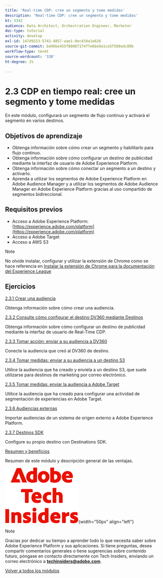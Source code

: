```yaml
---
title: 'Real-time CDP: cree un segmento y tome medidas'
description: 'Real-time CDP: cree un segmento y tome medidas'
kt: 5342
audience: Data Architect, Orchestration Engineer, Marketer
doc-type: tutorial
activity: develop
exl-id: 147d9153-5742-4857-aae1-0ec434a1e626
source-git-commit: bd46be455f88007174f7e6be9a1ce5f508edc09b
workflow-type: tm+mt
source-wordcount: '338'
ht-degree: 1%

---
```


# 2.3 CDP en tiempo real: cree un segmento y tome medidas

En este módulo, configurará un segmento de flujo continuo y activará el segmento en varios destinos.

## Objetivos de aprendizaje

- Obtenga información sobre cómo crear un segmento y habilitarlo para flujo continuo.
- Obtenga información sobre cómo configurar un destino de publicidad mediante la interfaz de usuario de Adobe Experience Platform.
- Obtenga información sobre cómo conectar un segmento a un destino y activarlo.
- Aprenda a utilizar los segmentos de Adobe Experience Platform en Adobe Audience Manager y a utilizar los segmentos de Adobe Audience Manager en Adobe Experience Platform gracias al uso compartido de segmentos bidireccional.

## Requisitos previos

- Acceso a Adobe Experience Platform: [https://experience.adobe.com/platform](https://experience.adobe.com/platform)
- Acceso a Adobe Target
- Acceso a AWS S3

>[!NOTE]
>
>No olvide instalar, configurar y utilizar la extensión de Chrome como se hace referencia en [Instalar la extensión de Chrome para la documentación del Experience League](../../gettingstarted/gettingstarted/ex1.md)

## Ejercicios

[2.3.1 Crear una audiencia](./ex1.md)

Obtenga información sobre cómo crear una audiencia.

[2.3.2 Consulte cómo configurar el destino DV360 mediante Destinos](./ex2.md)

Obtenga información sobre cómo configurar un destino de publicidad mediante la interfaz de usuario de Real-Time CDP.

[2.3.3 Tomar acción: enviar a su audiencia a DV360](./ex3.md)

Conecte la audiencia que creó al DV360 de destino.

[2.3.4 Tomar medidas: enviar a su audiencia a un destino S3](./ex4.md)

Utilice la audiencia que ha creado y envíela a un destino S3, que suele utilizarse para destinos de marketing por correo electrónico.

[2.3.5 Tomar medidas: enviar la audiencia a Adobe Target](./ex5.md)

Utilice la audiencia que ha creado para configurar una actividad de segmentación de experiencias en Adobe Target.

[2.3.6 Audiencias externas](./ex6.md)

Importar audiencias de un sistema de origen externo a Adobe Experience Platform.

[2.3.7 Destinos SDK](./ex7.md)

Configure su propio destino con Destinations SDK.

[Resumen y beneficios](./summary.md)

Resumen de este módulo y descripción general de las ventajas.

![Perspectivas técnicas](./../../../assets/images/techinsiders.png){width="50px" align="left"}

>[!NOTE]
>
>Gracias por dedicar su tiempo a aprender todo lo que necesita saber sobre Adobe Experience Platform y sus aplicaciones. Si tiene preguntas, desea compartir comentarios generales o tiene sugerencias sobre contenido futuro, póngase en contacto directamente con Tech Insiders, enviando un correo electrónico a **techinsiders@adobe.com**.

[Volver a todos los módulos](../../../overview.md)
